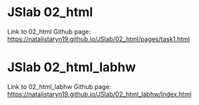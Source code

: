 # JSlab 02_html
Link to  	02_html Github page: https://natalistaryn19.github.io/JSlab/02_html/pages/task1.html
# JSlab 02_html_labhw
Link to   02_html_labhw Github page: https://natalistaryn19.github.io/JSlab/02_html_labhw/Index.html 
